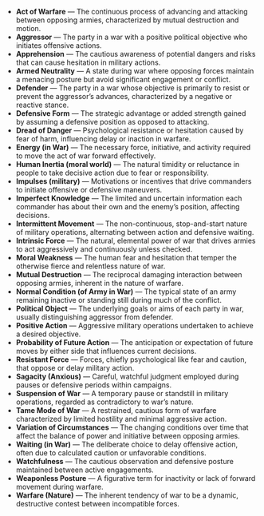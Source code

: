- **Act of Warfare** — The continuous process of advancing and attacking between opposing armies, characterized by mutual destruction and motion.  
- **Aggressor** — The party in a war with a positive political objective who initiates offensive actions.  
- **Apprehension** — The cautious awareness of potential dangers and risks that can cause hesitation in military actions.  
- **Armed Neutrality** — A state during war where opposing forces maintain a menacing posture but avoid significant engagement or conflict.  
- **Defender** — The party in a war whose objective is primarily to resist or prevent the aggressor’s advances, characterized by a negative or reactive stance.  
- **Defensive Form** — The strategic advantage or added strength gained by assuming a defensive position as opposed to attacking.  
- **Dread of Danger** — Psychological resistance or hesitation caused by fear of harm, influencing delay or inaction in warfare.  
- **Energy (in War)** — The necessary force, initiative, and activity required to move the act of war forward effectively.  
- **Human Inertia (moral world)** — The natural timidity or reluctance in people to take decisive action due to fear or responsibility.  
- **Impulses (military)** — Motivations or incentives that drive commanders to initiate offensive or defensive maneuvers.  
- **Imperfect Knowledge** — The limited and uncertain information each commander has about their own and the enemy’s position, affecting decisions.  
- **Intermittent Movement** — The non-continuous, stop-and-start nature of military operations, alternating between action and defensive waiting.  
- **Intrinsic Force** — The natural, elemental power of war that drives armies to act aggressively and continuously unless checked.  
- **Moral Weakness** — The human fear and hesitation that temper the otherwise fierce and relentless nature of war.  
- **Mutual Destruction** — The reciprocal damaging interaction between opposing armies, inherent in the nature of warfare.  
- **Normal Condition (of Army in War)** — The typical state of an army remaining inactive or standing still during much of the conflict.  
- **Political Object** — The underlying goals or aims of each party in war, usually distinguishing aggressor from defender.  
- **Positive Action** — Aggressive military operations undertaken to achieve a desired objective.  
- **Probability of Future Action** — The anticipation or expectation of future moves by either side that influences current decisions.  
- **Resistant Force** — Forces, chiefly psychological like fear and caution, that oppose or delay military action.  
- **Sagacity (Anxious)** — Careful, watchful judgment employed during pauses or defensive periods within campaigns.  
- **Suspension of War** — A temporary pause or standstill in military operations, regarded as contradictory to war’s nature.  
- **Tame Mode of War** — A restrained, cautious form of warfare characterized by limited hostility and minimal aggressive action.  
- **Variation of Circumstances** — The changing conditions over time that affect the balance of power and initiative between opposing armies.  
- **Waiting (in War)** — The deliberate choice to delay offensive action, often due to calculated caution or unfavorable conditions.  
- **Watchfulness** — The cautious observation and defensive posture maintained between active engagements.  
- **Weaponless Posture** — A figurative term for inactivity or lack of forward movement during warfare.  
- **Warfare (Nature)** — The inherent tendency of war to be a dynamic, destructive contest between incompatible forces.
